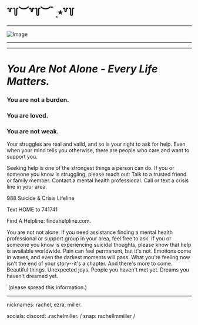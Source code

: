 #      ꒷꒦︶꒷꒦︶ ๋ ࣭ ⭑꒷꒦


***
![Image](https://github.com/user-attachments/assets/de4648ff-47b9-4246-a508-36765ef925f3)
***

***
# ***You Are Not Alone - Every Life Matters.***

### You are not a burden. 

### You are loved. 

### You are not weak. 

Your struggles are real and valid, and so is your right to ask for help. Even when your mind tells you otherwise, there are people who care and want to support you. 

Seeking help is one of the strongest things a person can do. If you or someone you know is struggling, please reach out: Talk to a trusted friend or family member. Contact a mental health professional. Call or text a crisis line in your area. 

988 Suicide & Crisis Lifeline 

Text HOME to 741741 

Find A Helpline: findahelpline.com. 

You are not not alone. If you need assistance finding a mental health professional or support group in your area, feel free to ask. If you or someone you know is experiencing suicidal thoughts, please know that help is available worldwide. Pain can feel permanent, but it's not. Emotions come in waves, and even the darkest moments will pass. What you're feeling now isn't the end of your story--it's a chapter. And there's more to come. Beautiful things. Unexpected joys. People you haven't met yet. Dreams you haven't dreamed yet.

่       (please spread this information.)
***

nicknames: rachel, ezra, miller.


socials: discord: .rachelmiller. / snap: rachellmmiller /
